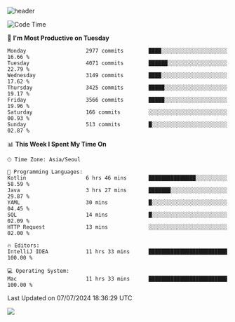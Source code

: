 ![header](https://capsule-render.vercel.app/api?type=Egg&color=timeAuto&height=300&section=header&text=PoPo&fontSize=90&animation=fadeIn)

  <!--START_SECTION:waka-->
![Code Time](http://img.shields.io/badge/Code%20Time-1%2C736%20hrs%2044%20mins-blue)

📅 **I'm Most Productive on Tuesday** 

```text
Monday                   2977 commits        ████░░░░░░░░░░░░░░░░░░░░░   16.66 % 
Tuesday                  4071 commits        ██████░░░░░░░░░░░░░░░░░░░   22.79 % 
Wednesday                3149 commits        ████░░░░░░░░░░░░░░░░░░░░░   17.62 % 
Thursday                 3425 commits        █████░░░░░░░░░░░░░░░░░░░░   19.17 % 
Friday                   3566 commits        █████░░░░░░░░░░░░░░░░░░░░   19.96 % 
Saturday                 166 commits         ░░░░░░░░░░░░░░░░░░░░░░░░░   00.93 % 
Sunday                   513 commits         █░░░░░░░░░░░░░░░░░░░░░░░░   02.87 % 
```


📊 **This Week I Spent My Time On** 

```text
🕑︎ Time Zone: Asia/Seoul

💬 Programming Languages: 
Kotlin                   6 hrs 46 mins       ███████████████░░░░░░░░░░   58.59 % 
Java                     3 hrs 27 mins       ███████░░░░░░░░░░░░░░░░░░   29.87 % 
YAML                     30 mins             █░░░░░░░░░░░░░░░░░░░░░░░░   04.45 % 
SQL                      14 mins             █░░░░░░░░░░░░░░░░░░░░░░░░   02.09 % 
HTTP Request             13 mins             ░░░░░░░░░░░░░░░░░░░░░░░░░   02.00 % 

🔥 Editors: 
IntelliJ IDEA            11 hrs 33 mins      █████████████████████████   100.00 % 

💻 Operating System: 
Mac                      11 hrs 33 mins      █████████████████████████   100.00 % 
```


 Last Updated on 07/07/2024 18:36:29 UTC
<!--END_SECTION:waka-->



<img src="https://capsule-render.vercel.app/api?type=Egg&color=timeAuto&height=300&section=footer&text=PoPo&fontSize=90&animation=fadeIn&reversal=true" />
